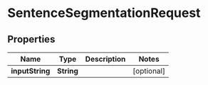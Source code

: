
# SentenceSegmentationRequest

## Properties
Name | Type | Description | Notes
------------ | ------------- | ------------- | -------------
**inputString** | **String** |  |  [optional]



